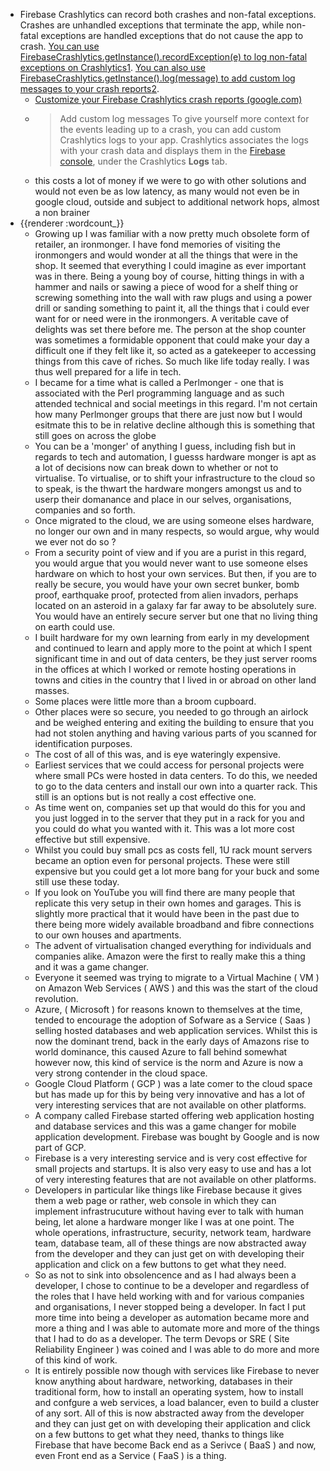 - Firebase Crashlytics can record both crashes and non-fatal exceptions. Crashes are unhandled exceptions that terminate the app, while non-fatal exceptions are handled exceptions that do not cause the app to crash. [You can use FirebaseCrashlytics.getInstance().recordException(e) to log non-fatal exceptions on Crashlytics](https://stackoverflow.com/questions/43092383/log-non-fatal-errors-on-crashlytics)[1](https://stackoverflow.com/questions/43092383/log-non-fatal-errors-on-crashlytics). [You can also use FirebaseCrashlytics.getInstance().log(message) to add custom log messages to your crash reports](https://firebase.google.com/docs/crashlytics/customize-crash-reports)[2](https://firebase.google.com/docs/crashlytics/customize-crash-reports).
	- [Customize your Firebase Crashlytics crash reports (google.com)](https://firebase.google.com/docs/crashlytics/customize-crash-reports?platform=flutter)
	- > Add custom log messages
	  To give yourself more context for the events leading up to a crash, you can add custom Crashlytics logs to your app. Crashlytics associates the logs with your crash data and displays them in the [Firebase console](https://console.firebase.google.com/project/_/crashlytics), under the Crashlytics **Logs** tab.
	- this costs a lot of money if we were to go with other solutions and would not even be as low latency, as many would not even be in google cloud, outside and subject to additional network hops, almost a non brainer
- {{renderer :wordcount_}}
	- Growing up I was familiar with a now pretty much obsolete form of retailer, an ironmonger. I have fond memories of visiting the ironmongers and would wonder at all the things that were in the shop. It seemed that everything I could imagine as ever important was in there. Being a young boy of course, hitting things in with a hammer and nails or sawing a piece of wood for a shelf thing or screwing something into the wall with raw plugs and using a power drill or sanding something to paint it, all the things that i could ever want for or need were in the ironmongers. A veritable cave of delights was set there before me. The person at the shop counter was sometimes a formidable opponent that could make your day a difficult one if they felt like it, so acted as a gatekeeper to accessing things from this cave of riches. So much like life today really. I was thus well prepared for a life in tech.
	- I became for a time what is called a Perlmonger - one that is associated with the Perl programming language and as such attended technical and social meetings in this regard. I'm not certain how many Perlmonger groups that there are just now but I would esitmate this to be in relative decline although this is something that still goes on across the globe
	- You can be a 'monger' of anything I guess, including fish but in regards to tech and automation, I guesss hardware monger is apt as a lot of decisions now can break down to whether or not to virtualise. To virtualise, or to shift your infrastructure to the cloud so to speak, is the thwart the hardware mongers amongst us and to userp their domanance and place in our selves, organisations, companies and so forth.
	- Once migrated to the cloud, we are using someone elses hardware, no longer our own and in many respects, so would argue, why would we ever not do so ?
	- From a security point of view and if you are a purist in this regard, you would argue that you would never want to use someone elses hardware on which to host your own services. But then, if you are to really be secure, you would have your own secret bunker, bomb proof, earthquake proof, protected from alien invadors, perhaps located on an asteroid in a galaxy far far away to be absolutely sure. You would have an entirely secure server but one that no living thing on earth could use.
	- I built hardware for my own learning from early in my development and continued to learn and apply more to the point at which I spent significant time in and out of data centers, be they just server rooms in the offices at which I worked or remote hosting operations in towns and cities in the country that I lived in or abroad on other land masses. 
	- Some places were little more than a broom cupboard.
	- Other places were so secure, you needed to go through an airlock and be weighed entering and exiting the building to ensure that you had not stolen anything and having various parts of you scanned for identification purposes.
	- The cost of all of this was, and is eye wateringly expensive. 
	- Earliest services that we could access for personal projects were where small PCs were hosted in data centers. To do this, we needed to go to the data centers and install our own into a quarter rack. This still is an options but is not really a cost effective one.
	- As time went on, companies set up that would do this for you and you just logged in to the server that they put in a rack for you and you could do what you wanted with it. This was a lot more cost effective but still expensive.
	- Whilst you could buy small pcs as costs fell, 1U rack mount servers became an option even for personal projects. These were still expensive but you could get a lot more bang for your buck and some still use these today.
	- If you look on YouTube you will find there are many people that replicate this very setup in their own homes and garages. This is slightly more practical that it would have been in the past due to there being more widely available broadband and fibre connections to our own houses and apartments.
	- The advent of virtualisation changed everything for individuals and companies alike. Amazon were the first to really make this a thing and it was a game changer.
	- Everyone it seemed was trying to migrate to a Virtual Machine ( VM ) on Amazon Web Services ( AWS ) and this was the start of the cloud revolution.
	- Azure, ( Microsoft ) for reasons known to themselves at the time, tended to encourage the adoption of Sofware as a Service ( Saas ) selling hosted databases and web application services. Whilst this is now the dominant trend, back in the early days of Amazons rise to world dominance, this caused Azure to fall behind somewhat however now, this kind of service is the norm and Azure is now a very strong contender in the cloud space.
	- Google Cloud Platform ( GCP ) was a late comer to the cloud space but has made up for this by being very innovative and has a lot of very interesting services that are not available on other platforms.
	- A company called Firebase started offering web application hosting and database services and this was a game changer for mobile application development. Firebase was bought by Google and is now part of GCP.
	- Firebase is a very interesting service and is very cost effective for small projects and startups. It is also very easy to use and has a lot of very interesting features that are not available on other platforms.
	- Developers in particular like things like Firebase because it gives them a web page or rather, web console in which they can implement infrastrucuture without having ever to talk with human being, let alone a hardware monger like I was at one point. The whole operations, infrastructure, security, network team, hardware team, database team, all of these things are now abstracted away from the developer and they can just get on with developing their application and click on a few buttons to get what they need.
	- So as not to sink into obsolencence and as I had always been a developer, I chose to continue to be a developer and regardless of the roles that I have held working with and for various companies and organisations, I never stopped being a developer. In fact I put more time into being a developer as automation became more and more a thing and I was able to automate more and more of the things that I had to do as a developer. The term Devops or SRE ( Site Reliability Engineer ) was coined and I was able to do more and more of this kind of work.
	- It is entirely possible now though with services like Firebase to never know anything about hardware, networking, databases in their traditional form, how to install an operating system, how to install and confgure a web services, a load balancer, even to build a cluster of any sort. All of this is now abstracted away from the developer and they can just get on with developing their application and click on a few buttons to get what they need, thanks to things like Firebase that have become Back end as a Serivce ( BaaS ) and now, even Front end as a Service ( FaaS ) is a thing.